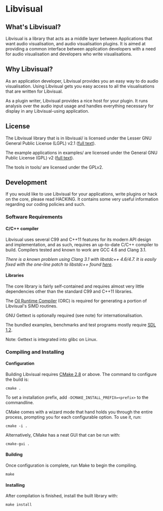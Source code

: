 # Libvisual

## What's Libvisual?

Libvisual is a library that acts as a middle layer between
Applications that want audio visualisation, and audio visualisation
plugins. It is aimed at providing a common interface between
application developers with a need for audio visualisation and
developers who write visualisations.

## Why Libvisual?

As an application developer, Libvisual provides you an easy way to do
audio visualisation. Using Libvisual gets you easy access to all the
visualisations that are written for Libvisual.

As a plugin writer, Libvisual provides a nice host for your plugin.
It runs analysis over the audio input usage and handles everything
necessary for display in any Libvisual-using application.

## License

The Libvisual library that is in libvisual/ is licensed under the
Lesser GNU General Public License (LGPL) v2.1
([full text](http://www.gnu.org/licenses/lgpl-2.1.html)).

The example applications in examples/ are licensed under the General
GNU Public License (GPL) v2
([full text](http://www.gnu.org/licenses/gpl-2.0.html)).

The tools in tools/ are licensed under the GPLv2.

## Development

If you would like to use Libvisual for your applications, write
plugins or hack on the core, please read HACKING. It contains some
very useful information regarding our coding policies and such.

### Software Requirements

#### C/C++ compiler

Libvisual uses several C99 and C++11 features for its modern API
design and implementation, and as such, requires an up-to-date C/C++
compiler to build. Compilers tested and known to work are GCC 4.6 and
Clang 3.1.

*There is a known problem using Clang 3.1 with libstdc++ 4.6/4.7. It
is easily fixed with the one-line patch to libstdc++ found
[here](http://clang.llvm.org/libstdc++4.7-clang11.patch).*

#### Libraries

The core library is fairly self-contained and requires almost very
little dependencies other than the standard C99 and C++11 libraries.

The [Oil Runtime Compiler](http://code.entropywave.com/orc) (ORC) is
required for generating a portion of Libvisual's SIMD routines.

GNU Gettext is optionally required (see note) for
internationalisation.

The bundled examples, benchmarks and test programs mostly require
[SDL 1.2](http://libsdl.org).

Note: Gettext is integrated into glibc on Linux.

### Compiling and Installing

#### Configuration

Building Libvisual requires [CMake 2.8](http://www.cmake.org) or
above. The command to configure the build is:

    cmake .

To set a installation prefix, add `-DCMAKE_INSTALL_PREFIX=<prefix>` to
the commandline.

CMake comes with a wizard mode that hand holds you through the entire
process, prompting you for each configurable option. To use it, run:

    cmake -i .

Alternatively, CMake has a neat GUI that can be run with:

    cmake-gui .

#### Building

Once configuration is complete, run Make to begin the compiling.

    make

#### Installing

After compilation is finished, install the built library with:

    make install
